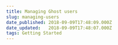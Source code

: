 ```yaml
---
title: Managing Ghost users
slug: managing-users
date_published: 2018-09-09T17:48:09.000Z
date_updated:   2018-09-09T17:48:07.000Z
tags: Getting Started
---
```



